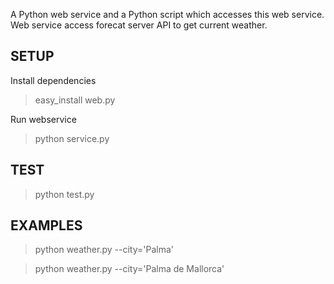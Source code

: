 A Python web service and a Python script which accesses this web service.
Web service access forecat server API to get current weather.

## SETUP
Install dependencies
>   easy_install web.py

Run webservice
>   python service.py

## TEST
>   python test.py

## EXAMPLES
>   python weather.py --city='Palma'

>   python weather.py --city='Palma de Mallorca'

